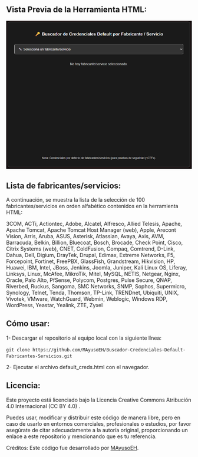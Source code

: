 ## Vista Previa de la Herramienta HTML:
![Captura de pantalla del proyecto](https://raw.githubusercontent.com/MAyusoEH/Buscador-Credenciales-Default-Fabricantes-Servicios/refs/heads/main/pic_defcreds.png)


## Lista de fabricantes/servicios:
A continuación, se muestra la lista de la selección de 100 fabricantes/servicios en orden alfabético contenidos en la herramienta HTML:

3COM, ACTi, Actiontec, Adobe, Alcatel, Alfresco, Allied Telesis, Apache, Apache Tomcat, Apache Tomcat Host Manager (web), Apple, Arecont Vision, Arris, Aruba, ASUS, Asterisk, Atlassian, Avaya, Axis, AVM, Barracuda, Belkin, Billion, Bluecoat, Bosch, Brocade, Check Point, Cisco, Citrix Systems (web), CNET, ColdFusion, Compaq, Comtrend, D-Link, Dahua, Dell, Digium, DrayTek, Drupal, Edimax, Extreme Networks, F5, Forcepoint, Fortinet, FreePBX, GlassFish, Grandstream, Hikvision, HP, Huawei, IBM, Intel, JBoss, Jenkins, Joomla, Juniper, Kali Linux OS, Liferay, Linksys, Linux, McAfee, MikroTik, Mitel, MySQL, NETIS, Netgear, Nginx, Oracle, Palo Alto, PfSense, Polycom, Postgres, Pulse Secure, QNAP, Riverbed, Ruckus, Sangoma, SMC Networks, SNMP, Sophos, Supermicro, Synology, Telnet, Tenda, Thomson, TP-Link, TRENDnet, Ubiquiti, UNIX, Vivotek, VMware, WatchGuard, Webmin, Weblogic, Windows RDP, WordPress, Yeastar, Yealink, ZTE, Zyxel


## Cómo usar:

1- Descargar el repositorio al equipo local con la siguiente línea:

``git clone https://github.com/MAyusoEH/Buscador-Credenciales-Default-Fabricantes-Servicios.git``

2- Ejecutar el archivo default_creds.html con el navegador.


## Licencia:

Este proyecto está licenciado bajo la Licencia Creative Commons Atribución 4.0 Internacional (CC BY 4.0)
.

Puedes usar, modificar y distribuir este código de manera libre, pero en caso de usarlo en entornos comerciales, profesionales o estudios, por favor asegúrate de citar adecuadamente a la autoría original, proporcionando un enlace a este repositorio y mencionando que es tu referencia.

Créditos: Este código fue desarrollado por [MAyusoEH](https://github.com/MAyusoEH).
